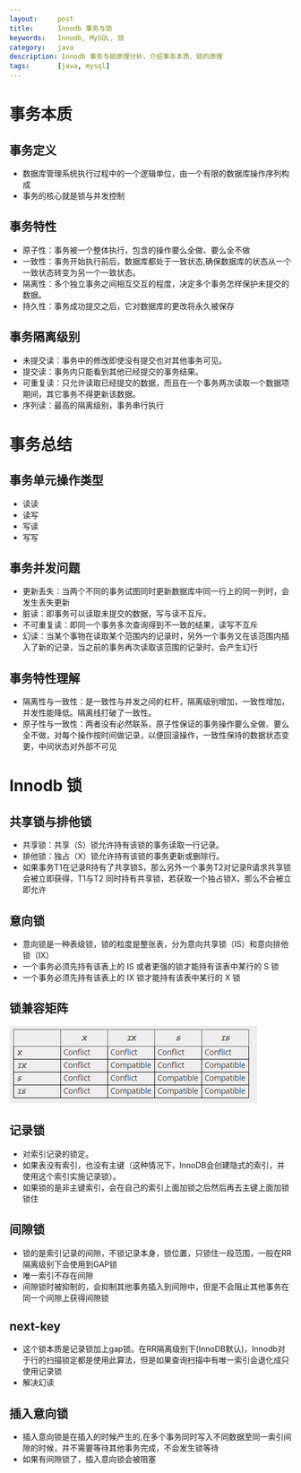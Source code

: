```yaml
---
layout:     post
title:      Innodb 事务与锁
keywords:   Innodb, MySQL, 锁
category:   java
description: Innodb 事务与锁原理分析，介绍事务本质、锁的原理
tags:		[java, mysql]
---
```


# 事务本质
## 事务定义
+ 数据库管理系统执行过程中的一个逻辑单位，由一个有限的数据库操作序列构成
+ 事务的核心就是锁与并发控制

## 事务特性
+ 原子性：事务被一个整体执行，包含的操作要么全做、要么全不做
+ 一致性：事务开始执行前后，数据库都处于一致状态,确保数据库的状态从一个一致状态转变为另一个一致状态。
+ 隔离性：多个独立事务之间相互交互的程度，决定多个事务怎样保护未提交的数据。
+ 持久性：事务成功提交之后，它对数据库的更改将永久被保存

## 事务隔离级别
+ 未提交读：事务中的修改即使没有提交也对其他事务可见。
+ 提交读：事务内只能看到其他已经提交的事务结果。
+ 可重复读：只允许读取已经提交的数据，而且在一个事务两次读取一个数据项期间，其它事务不得更新该数据。
+ 序列读：最高的隔离级别，事务串行执行

# 事务总结
## 事务单元操作类型
+ 读读
+ 读写
+ 写读
+ 写写

## 事务并发问题
+ 更新丢失：当两个不同的事务试图同时更新数据库中同一行上的同一列时，会发生丢失更新
+ 脏读：即事务可以读取未提交的数据，写与读不互斥。
+ 不可重复读：即同一个事务多次查询得到不一致的结果，读写不互斥
+ 幻读：当某个事物在读取某个范围内的记录时，另外一个事务又在该范围内插入了新的记录，当之前的事务再次读取该范围的记录时，会产生幻行

## 事务特性理解
+ 隔离性与一致性：是一致性与并发之间的杠杆，隔离级别增加，一致性增加，并发性能降低。隔离线打破了一致性。
+ 原子性与一致性：两者没有必然联系，原子性保证的事务操作要么全做、要么全不做，对每个操作按时间做记录，以便回滚操作，一致性保持的数据状态变更，中间状态对外部不可见

# Innodb 锁
## 共享锁与排他锁
+ 共享锁：共享（S）锁允许持有该锁的事务读取一行记录。
+ 排他锁：独占（X）锁允许持有该锁的事务更新或删除行。
+ 如果事务T1在记录R持有了共享锁S，那么另外一个事务T2对记录R请求共享锁会被立即获得，T1与T2 同时持有共享锁，若获取一个独占锁X，那么不会被立即允许

## 意向锁
+ 意向锁是一种表级锁，锁的粒度是整张表，分为意向共享锁（IS）和意向排他锁（IX）
+ 一个事务必须先持有该表上的 IS 或者更强的锁才能持有该表中某行的 S 锁
+ 一个事务必须先持有该表上的 IX 锁才能持有该表中某行的 X 锁

## 锁兼容矩阵
![](/images/java/锁兼容矩阵.png)

## 记录锁
+ 对索引记录的锁定。
+ 如果表没有索引，也没有主键（这种情况下，InnoDB会创建隐式的索引，并使用这个索引实施记录锁）。
+ 如果锁的是非主键索引，会在自己的索引上面加锁之后然后再去主键上面加锁锁住

## 间隙锁
+ 锁的是索引记录的间隙，不锁记录本身，锁位置，只锁住一段范围，一般在RR隔离级别下会使用到GAP锁
+ 唯一索引不存在间隙
+ 间隙锁时被抑制的，会抑制其他事务插入到间隙中，但是不会阻止其他事务在同一个间隙上获得间隙锁

## next-key
+ 这个锁本质是记录锁加上gap锁。在RR隔离级别下(InnoDB默认)，Innodb对于行的扫描锁定都是使用此算法，但是如果查询扫描中有唯一索引会退化成只使用记录锁
+ 解决幻读

## 插入意向锁
+ 插入意向锁是在插入的时候产生的,在多个事务同时写入不同数据至同一索引间隙的时候，并不需要等待其他事务完成，不会发生锁等待
+ 如果有间隙锁了，插入意向锁会被阻塞


